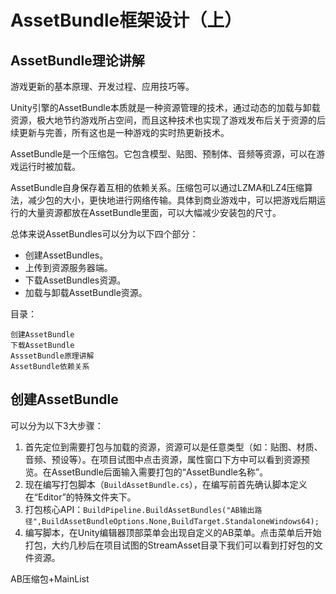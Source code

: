 ﻿# AssetBundle框架设计（上）

## AssetBundle理论讲解

游戏更新的基本原理、开发过程、应用技巧等。

Unity引擎的AssetBundle本质就是一种资源管理的技术，通过动态的加载与卸载资源，极大地节约游戏所占空间，而且这种技术也实现了游戏发布后关于资源的后续更新与完善，所有这也是一种游戏的实时热更新技术。

AssetBundle是一个压缩包。它包含模型、贴图、预制体、音频等资源，可以在游戏运行时被加载。

AssetBundle自身保存着互相的依赖关系。压缩包可以通过LZMA和LZ4压缩算法，减少包的大小，更快地进行网络传输。具体到商业游戏中，可以把游戏后期运行的大量资源都放在AssetBundle里面，可以大幅减少安装包的尺寸。

总体来说AssetBundles可以分为以下四个部分：

- 创建AssetBundles。
- 上传到资源服务器端。
- 下载AssetBundles资源。
- 加载与卸载AssetBundle资源。

目录：

```
创建AssetBundle
下载AssetBundle
AsssetBundle原理讲解
AssetBundle依赖关系
```

## 创建AssetBundle

可以分为以下3大步骤：

1. 首先定位到需要打包与加载的资源，资源可以是任意类型（如：贴图、材质、音频、预设等）。在项目试图中点击资源，属性窗口下方中可以看到资源预览。在AssetBundle后面输入需要打包的“AssetBundle名称”。
2. 现在编写打包脚本（`BuildAssetBundle.cs`），在编写前首先确认脚本定义在“Editor”的特殊文件夹下。
3. 打包核心API：`BuildPipeline.BuildAssetBundles("AB输出路径",BuildAssetBundleOptions.None,BuildTarget.StandaloneWindows64);`
4. 编写脚本，在Unity编辑器顶部菜单会出现自定义的AB菜单。点击菜单后开始打包，大约几秒后在项目试图的StreamAsset目录下我们可以看到打好包的文件资源。

AB压缩包+MainList